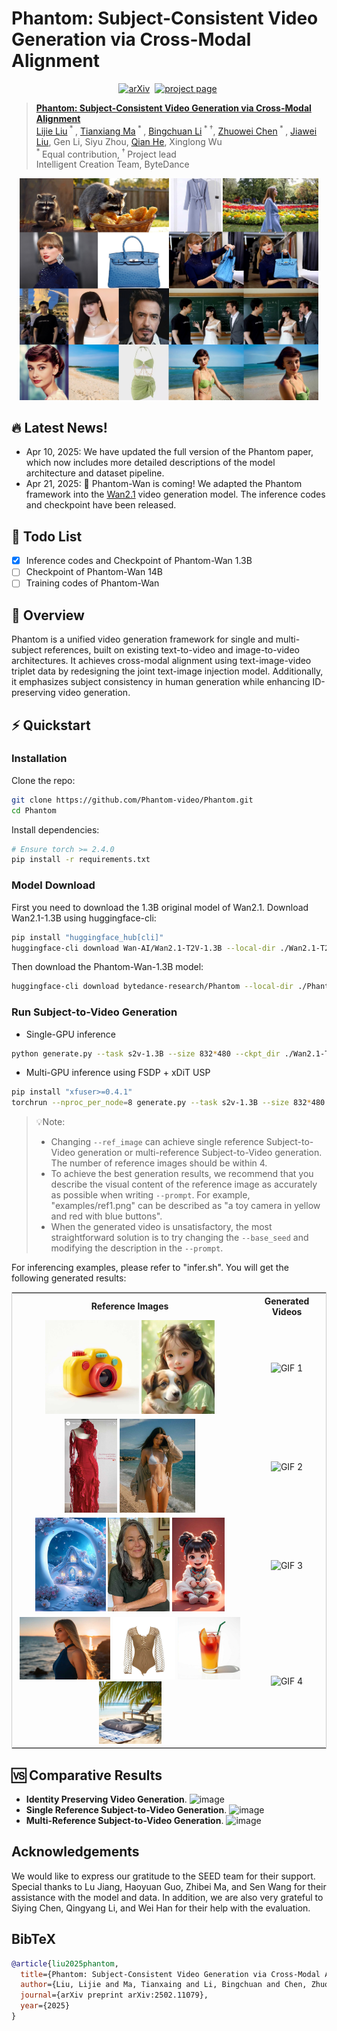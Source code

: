 # Phantom: Subject-Consistent Video Generation via Cross-Modal Alignment

<div align="center">
  
[![arXiv](https://img.shields.io/badge/arXiv%20paper-2502.11079-b31b1b.svg)](https://arxiv.org/abs/2502.11079)&nbsp;
[![project page](https://img.shields.io/badge/Project_page-More_visualizations-green)](https://phantom-video.github.io/Phantom/)&nbsp;
  
</div>


> [**Phantom: Subject-Consistent Video Generation via Cross-Modal Alignment**](https://arxiv.org/abs/2502.11079)<br>
> [Lijie Liu](https://liulj13.github.io/)<sup> * </sup>, [Tianxiang Ma](https://tianxiangma.github.io/)<sup> * </sup>, [Bingchuan Li](https://scholar.google.com/citations?user=ac5Se6QAAAAJ)<sup> * &dagger;</sup>, [Zhuowei Chen](https://scholar.google.com/citations?user=ow1jGJkAAAAJ)<sup> * </sup>, [Jiawei Liu](https://scholar.google.com/citations?user=X21Fz-EAAAAJ), Gen Li, Siyu Zhou, [Qian He](https://scholar.google.com/citations?user=9rWWCgUAAAAJ), Xinglong Wu
> <br><sup> * </sup>Equal contribution,<sup> &dagger; </sup>Project lead
> <br>Intelligent Creation Team, ByteDance<br>

<p align="center">
<img src="assets/teaser.png" width=95%>
<p>

## 🔥 Latest News!
* Apr 10, 2025: We have updated the full version of the Phantom paper, which now includes more detailed descriptions of the model architecture and dataset pipeline.
* Apr 21, 2025: 👋 Phantom-Wan is coming! We adapted the Phantom framework into the [Wan2.1](https://github.com/Wan-Video/Wan2.1) video generation model. The inference codes and checkpoint have been released.

## 📑 Todo List
- [x] Inference codes and Checkpoint of Phantom-Wan 1.3B 
- [ ] Checkpoint of Phantom-Wan 14B
- [ ] Training codes of Phantom-Wan

## 📖 Overview
Phantom is a unified video generation framework for single and multi-subject references, built on existing text-to-video and image-to-video architectures. It achieves cross-modal alignment using text-image-video triplet data by redesigning the joint text-image injection model. Additionally, it emphasizes subject consistency in human generation while enhancing ID-preserving video generation.

## ⚡️ Quickstart

### Installation
Clone the repo:
```sh
git clone https://github.com/Phantom-video/Phantom.git
cd Phantom
```

Install dependencies:
```sh
# Ensure torch >= 2.4.0
pip install -r requirements.txt
```

### Model Download
First you need to download the 1.3B original model of Wan2.1. Download Wan2.1-1.3B using huggingface-cli:
``` sh
pip install "huggingface_hub[cli]"
huggingface-cli download Wan-AI/Wan2.1-T2V-1.3B --local-dir ./Wan2.1-T2V-1.3B
```
Then download the Phantom-Wan-1.3B model:
``` sh
huggingface-cli download bytedance-research/Phantom --local-dir ./Phantom-Wan-1.3B
```

### Run Subject-to-Video Generation

- Single-GPU inference

``` sh
python generate.py --task s2v-1.3B --size 832*480 --ckpt_dir ./Wan2.1-T2V-1.3B --phantom_ckpt ./Phantom-Wan-1.3B/Phantom-Wan-1.3B.pth  --ref_image "examples/ref1.png,examples/ref2.png" --prompt "暖阳漫过草地，扎着双马尾、头戴绿色蝴蝶结、身穿浅绿色连衣裙的小女孩蹲在盛开的雏菊旁。她身旁一只棕白相间的狗狗吐着舌头，毛茸茸尾巴欢快摇晃。小女孩笑着举起黄红配色、带有蓝色按钮的玩具相机，将和狗狗的欢乐瞬间定格。" --base_seed 42
```

- Multi-GPU inference using FSDP + xDiT USP

``` sh
pip install "xfuser>=0.4.1"
torchrun --nproc_per_node=8 generate.py --task s2v-1.3B --size 832*480 --ckpt_dir ./Wan2.1-T2V-1.3B --phantom_ckpt ./Phantom-Wan-1.3B/Phantom-Wan-1.3B.pth  --ref_image "examples/ref3.png,examples/ref4.png" --dit_fsdp --t5_fsdp --ulysses_size 4 --ring_size 2 --prompt "夕阳下，一位有着小麦色肌肤、留着乌黑长发的女人穿上有着大朵立体花朵装饰、肩袖处带有飘逸纱带的红色纱裙，漫步在金色的海滩上，海风轻拂她的长发，画面唯美动人。" --base_seed 42
```

> 💡Note: 
> * Changing `--ref_image` can achieve single reference Subject-to-Video generation or multi-reference Subject-to-Video generation. The number of reference images should be within 4.
> * To achieve the best generation results, we recommend that you describe the visual content of the reference image as accurately as possible when writing `--prompt`. For example, "examples/ref1.png" can be described as "a toy camera in yellow and red with blue buttons".
> * When the generated video is unsatisfactory, the most straightforward solution is to try changing the `--base_seed` and modifying the description in the `--prompt`.

For inferencing examples, please refer to "infer.sh". You will get the following generated results:

<table style="width: 100%; border-collapse: collapse; text-align: center; border: 1px solid #ccc;">
  <tr>
    <!-- 参考图像标题 -->
    <th style="text-align: center;">
      <strong>Reference Images</strong>
    </th>
    <!-- 生成结果标题 -->
    <th style="text-align: center;">
      <strong>Generated Videos</strong>
    </th>
  </tr>

  <tr>
    <!-- 参考图像 -->
    <td style="text-align: center; vertical-align: middle;">
      <img src="examples/ref1.png" alt="Image 1" style="height: 150px;">
      <img src="examples/ref2.png" alt="Image 2" style="height: 150px;">
    </td>
    <!-- 生成结果 -->
    <td style="text-align: center; vertical-align: middle;">
      <img src="examples/ref_results/result1.gif" alt="GIF 1" style="width: 400px;">
    </td>
  </tr>

  <tr>
    <!-- 参考图像 -->
    <td style="text-align: center; vertical-align: middle;">
      <img src="examples/ref3.png" alt="Image 3" style="height: 150px;">
      <img src="examples/ref4.png" alt="Image 4" style="height: 150px;">
    </td>
    <!-- 生成结果 -->
    <td style="text-align: center; vertical-align: middle;">
      <img src="examples/ref_results/result2.gif" alt="GIF 2" style="width: 400px;">
    </td>
  </tr>

  </tr>
  <tr>
    <!-- 参考图像 -->
    <td style="text-align: center; vertical-align: middle;">
      <img src="examples/ref5.png" alt="Image 5" style="height: 150px;">
      <img src="examples/ref6.png" alt="Image 6" style="height: 150px;">
      <img src="examples/ref7.png" alt="Image 7" style="height: 150px;">
    </td>
    <!-- 生成结果 -->
    <td style="text-align: center; vertical-align: middle;">
      <img src="examples/ref_results/result3.gif" alt="GIF 3" style="width: 400px;">
    </td>
  </tr>

  <tr>
    <!-- 参考图像 -->
    <td style="text-align: center; vertical-align: middle;">
      <img src="examples/ref8.png" alt="Image 8" style="height: 100px;">
      <img src="examples/ref9.png" alt="Image 9" style="height: 100px;">
      <img src="examples/ref10.png" alt="Image 10" style="height: 100px;">
      <img src="examples/ref11.png" alt="Image 11" style="height: 100px;">
    </td>
    <!-- 生成结果 -->
    <td style="text-align: center; vertical-align: middle;">
      <img src="examples/ref_results/result4.gif" alt="GIF 4" style="width: 400px;">
    </td>
  </tr>
</table>



## 🆚 Comparative Results
- **Identity Preserving Video Generation**.
![image](./assets/images/id_eval.png)
- **Single Reference Subject-to-Video Generation**.
![image](./assets/images/ip_eval_s.png)
- **Multi-Reference Subject-to-Video Generation**.
![image](./assets/images/ip_eval_m_00.png)

## Acknowledgements
We would like to express our gratitude to the SEED team for their support. Special thanks to Lu Jiang, Haoyuan Guo, Zhibei Ma, and Sen Wang for their assistance with the model and data. In addition, we are also very grateful to Siying Chen, Qingyang Li, and Wei Han for their help with the evaluation.

## BibTeX
```bibtex
@article{liu2025phantom,
  title={Phantom: Subject-Consistent Video Generation via Cross-Modal Alignment},
  author={Liu, Lijie and Ma, Tianxaing and Li, Bingchuan and Chen, Zhuowei and Liu, Jiawei and He, Qian and Wu, Xinglong},
  journal={arXiv preprint arXiv:2502.11079},
  year={2025}
}
```
